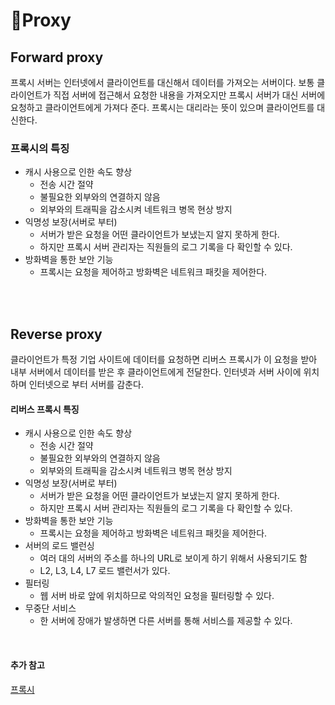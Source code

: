 # 📡Proxy

## Forward proxy
프록시 서버는 인터넷에서 클라이언트를 대신해서 데이터를 가져오는 서버이다. 보통 클라이언트가 직접 서버에 접근해서 요청한 내용을 가져오지만 프록시 서버가 대신 서버에 요청하고 클라이언트에게 가져다 준다. 프록시는 대리라는 뜻이 있으며 클라이언트를 대신한다.

### 프록시의 특징
- 캐시 사용으로 인한 속도 향상
    - 전송 시간 절약
    - 불필요한 외부와의 연결하지 않음
    - 외부와의 트래픽을 감소시켜 네트워크 병목 현상 방지
- 익명성 보장(서버로 부터)
    - 서버가 받은 요청을 어떤 클라이언트가 보냈는지 알지 못하게 한다.
    - 하지만 프록시 서버 관리자는 직원들의 로그 기록을 다 확인할 수 있다.
- 방화벽을 통한 보안 기능
    - 프록시는 요청을 제어하고 방화벽은 네트워크 패킷을 제어한다.

<br><br>

## Reverse proxy
클라이언트가 특정 기업 사이트에 데이터를 요청하면 리버스 프록시가 이 요청을 받아 내부 서버에서 데이터를 받은 후 클라이언트에게 전달한다.
인터넷과 서버 사이에 위치하며 인터넷으로 부터 서버를 감춘다. 


#### 리버스 프록시 특징
- 캐시 사용으로 인한 속도 향상
    - 전송 시간 절약
    - 불필요한 외부와의 연결하지 않음
    - 외부와의 트래픽을 감소시켜 네트워크 병목 현상 방지
- 익명성 보장(서버로 부터)
    - 서버가 받은 요청을 어떤 클라이언트가 보냈는지 알지 못하게 한다.
    - 하지만 프록시 서버 관리자는 직원들의 로그 기록을 다 확인할 수 있다.
- 방화벽을 통한 보안 기능
    - 프록시는 요청을 제어하고 방화벽은 네트워크 패킷을 제어한다.
- 서버의 로드 밸런싱
    - 여러 대의 서버의 주소를 하나의 URL로 보이게 하기 위해서 사용되기도 함
    - L2, L3, L4, L7 로드 밸런서가 있다.
- 필터링
    - 웹 서버 바로 앞에 위치하므로 악의적인 요청을 필터링할 수 있다.
- 무중단 서비스
    - 한 서버에 장애가 발생하면 다른 서버를 통해 서비스를 제공할 수 있다.


<br>

#### 추가 참고
[프록시](https://ohhhmycode.tistory.com/2)